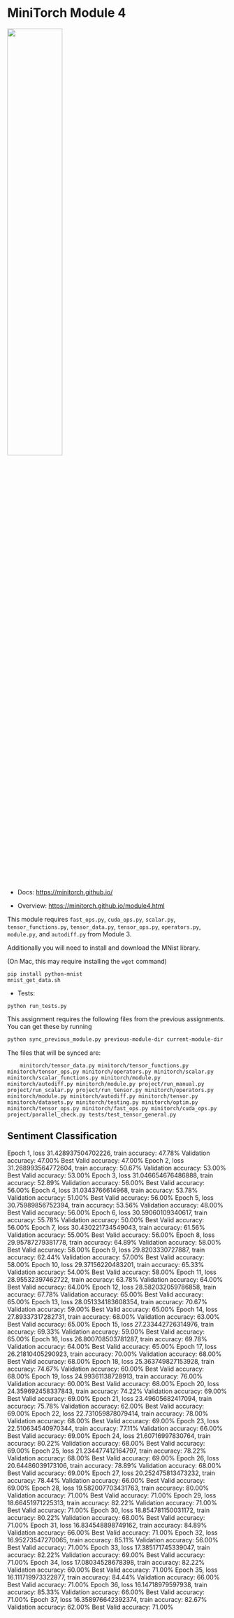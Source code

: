 # MiniTorch Module 4

<img src="https://minitorch.github.io/minitorch.svg" width="50%">

* Docs: https://minitorch.github.io/

* Overview: https://minitorch.github.io/module4.html

This module requires `fast_ops.py`, `cuda_ops.py`, `scalar.py`, `tensor_functions.py`, `tensor_data.py`, `tensor_ops.py`, `operators.py`, `module.py`, and `autodiff.py` from Module 3.


Additionally you will need to install and download the MNist library.

(On Mac, this may require installing the `wget` command)

```
pip install python-mnist
mnist_get_data.sh
```


* Tests:

```
python run_tests.py
```

This assignment requires the following files from the previous assignments. You can get these by running

```bash
python sync_previous_module.py previous-module-dir current-module-dir
```

The files that will be synced are:

        minitorch/tensor_data.py minitorch/tensor_functions.py minitorch/tensor_ops.py minitorch/operators.py minitorch/scalar.py minitorch/scalar_functions.py minitorch/module.py minitorch/autodiff.py minitorch/module.py project/run_manual.py project/run_scalar.py project/run_tensor.py minitorch/operators.py minitorch/module.py minitorch/autodiff.py minitorch/tensor.py minitorch/datasets.py minitorch/testing.py minitorch/optim.py minitorch/tensor_ops.py minitorch/fast_ops.py minitorch/cuda_ops.py project/parallel_check.py tests/test_tensor_general.py


## Sentiment Classification

Epoch 1, loss 31.428937504702226, train accuracy: 47.78%
Validation accuracy: 47.00%
Best Valid accuracy: 47.00%
Epoch 2, loss 31.268993564772604, train accuracy: 50.67%
Validation accuracy: 53.00%
Best Valid accuracy: 53.00%
Epoch 3, loss 31.046654676486888, train accuracy: 52.89%
Validation accuracy: 56.00%
Best Valid accuracy: 56.00%
Epoch 4, loss 31.0343766614968, train accuracy: 53.78%
Validation accuracy: 51.00%
Best Valid accuracy: 56.00%
Epoch 5, loss 30.75989856752394, train accuracy: 53.56%
Validation accuracy: 48.00%
Best Valid accuracy: 56.00%
Epoch 6, loss 30.59060109340617, train accuracy: 55.78%
Validation accuracy: 50.00%
Best Valid accuracy: 56.00%
Epoch 7, loss 30.430221734549043, train accuracy: 61.56%
Validation accuracy: 55.00%
Best Valid accuracy: 56.00%
Epoch 8, loss 29.95787279381778, train accuracy: 64.89%
Validation accuracy: 58.00%
Best Valid accuracy: 58.00%
Epoch 9, loss 29.8203330727887, train accuracy: 62.44%
Validation accuracy: 57.00%
Best Valid accuracy: 58.00%
Epoch 10, loss 29.37156220483201, train accuracy: 65.33%
Validation accuracy: 54.00%
Best Valid accuracy: 58.00%
Epoch 11, loss 28.95532397462722, train accuracy: 63.78%
Validation accuracy: 64.00%
Best Valid accuracy: 64.00%
Epoch 12, loss 28.582032059786858, train accuracy: 67.78%
Validation accuracy: 65.00%
Best Valid accuracy: 65.00%
Epoch 13, loss 28.051334183608354, train accuracy: 70.67%
Validation accuracy: 59.00%
Best Valid accuracy: 65.00%
Epoch 14, loss 27.89337317282731, train accuracy: 68.00%
Validation accuracy: 63.00%
Best Valid accuracy: 65.00%
Epoch 15, loss 27.233442726314976, train accuracy: 69.33%
Validation accuracy: 59.00%
Best Valid accuracy: 65.00%
Epoch 16, loss 26.800708503781287, train accuracy: 69.78%
Validation accuracy: 64.00%
Best Valid accuracy: 65.00%
Epoch 17, loss 26.21810405290923, train accuracy: 70.00%
Validation accuracy: 68.00%
Best Valid accuracy: 68.00%
Epoch 18, loss 25.363749827153928, train accuracy: 74.67%
Validation accuracy: 60.00%
Best Valid accuracy: 68.00%
Epoch 19, loss 24.99361138728913, train accuracy: 76.00%
Validation accuracy: 60.00%
Best Valid accuracy: 68.00%
Epoch 20, loss 24.359692458337843, train accuracy: 74.22%
Validation accuracy: 69.00%
Best Valid accuracy: 69.00%
Epoch 21, loss 23.49605682417094, train accuracy: 75.78%
Validation accuracy: 62.00%
Best Valid accuracy: 69.00%
Epoch 22, loss 22.731059878079414, train accuracy: 78.00%
Validation accuracy: 68.00%
Best Valid accuracy: 69.00%
Epoch 23, loss 22.510634540970344, train accuracy: 77.11%
Validation accuracy: 66.00%
Best Valid accuracy: 69.00%
Epoch 24, loss 21.60716997830764, train accuracy: 80.22%
Validation accuracy: 68.00%
Best Valid accuracy: 69.00%
Epoch 25, loss 21.234477412164797, train accuracy: 78.22%
Validation accuracy: 68.00%
Best Valid accuracy: 69.00%
Epoch 26, loss 20.64486039173106, train accuracy: 78.89%
Validation accuracy: 68.00%
Best Valid accuracy: 69.00%
Epoch 27, loss 20.252475813473232, train accuracy: 78.44%
Validation accuracy: 66.00%
Best Valid accuracy: 69.00%
Epoch 28, loss 19.582007703431763, train accuracy: 80.00%
Validation accuracy: 71.00%
Best Valid accuracy: 71.00%
Epoch 29, loss 18.66451971225313, train accuracy: 82.22%
Validation accuracy: 71.00%
Best Valid accuracy: 71.00%
Epoch 30, loss 18.854781150031172, train accuracy: 80.22%
Validation accuracy: 68.00%
Best Valid accuracy: 71.00%
Epoch 31, loss 16.834548898749162, train accuracy: 84.89%
Validation accuracy: 66.00%
Best Valid accuracy: 71.00%
Epoch 32, loss 16.95273547270065, train accuracy: 85.11%
Validation accuracy: 56.00%
Best Valid accuracy: 71.00%
Epoch 33, loss 17.385171745339047, train accuracy: 82.22%
Validation accuracy: 69.00%
Best Valid accuracy: 71.00%
Epoch 34, loss 17.08034528678398, train accuracy: 82.22%
Validation accuracy: 60.00%
Best Valid accuracy: 71.00%
Epoch 35, loss 16.111719973322877, train accuracy: 84.44%
Validation accuracy: 66.00%
Best Valid accuracy: 71.00%
Epoch 36, loss 16.14718979597938, train accuracy: 85.33%
Validation accuracy: 66.00%
Best Valid accuracy: 71.00%
Epoch 37, loss 16.358976642392374, train accuracy: 82.67%
Validation accuracy: 62.00%
Best Valid accuracy: 71.00%